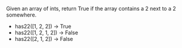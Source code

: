 Given an array of ints, return True if the array contains a 2 next to a 2 somewhere. 

* has22([1, 2, 2]) → True
* has22([1, 2, 1, 2]) → False
* has22([2, 1, 2]) → False

```
```
